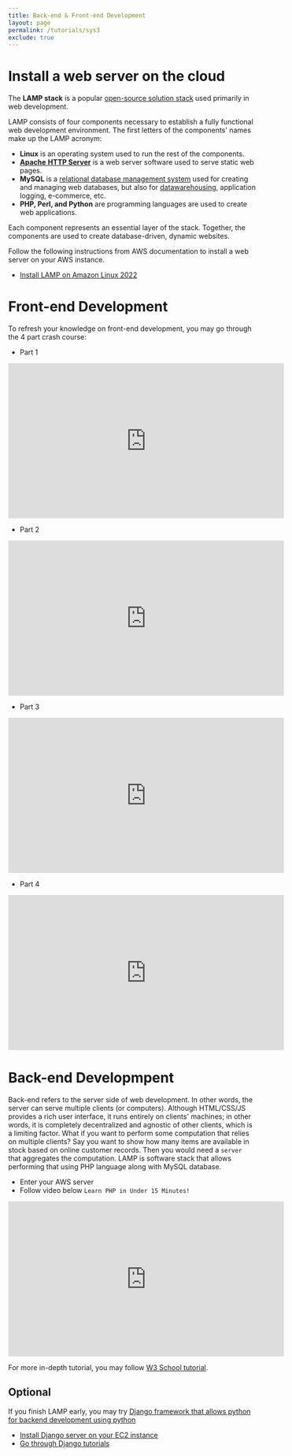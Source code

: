 ```yaml
---
title: Back-end & Front-end Development
layout: page
permalink: /tutorials/sys3
exclude: true
---
```


# Install a web server on the cloud

The **LAMP stack** is a popular [open-source solution stack](https://phoenixnap.com/glossary/what-is-open-source) used primarily in web development.

LAMP consists of four components necessary to establish a fully functional web development environment. The first letters of the components' names make up the LAMP acronym:

* **Linux** is an operating system used to run the rest of the components.
* [**Apache** **HTTP Server**](https://phoenixnap.com/kb/install-apache-on-centos-7) is a web server software used to serve static web pages.
* **MySQL** is a [relational database management system](https://phoenixnap.com/kb/what-is-a-relational-database) used for creating and managing web databases, but also for [data](https://phoenixnap.com/kb/best-database-software)[warehousing](https://phoenixnap.com/kb/data-warehouse-architecture-explained), application logging, e-commerce, etc.
* **PHP, Perl, and Python** are programming languages are used to create web applications.

Each component represents an essential layer of the stack. Together, the components are used to create database-driven, dynamic websites.

 Follow the following instructions from AWS documentation to install a web server on your AWS instance.
*  [Install LAMP on Amazon Linux 2022](https://docs.aws.amazon.com/AWSEC2/latest/UserGuide/ec2-lamp-amazon-linux-2022.html)


# Front-end Development
To refresh your knowledge on front-end development, you may go through the 4 part crash course:
* Part 1
<iframe width="560" height="315" src="https://www.youtube.com/embed/O9Uauq-Gd0c" title="YouTube video player" frameborder="0" allow="accelerometer; autoplay; clipboard-write; encrypted-media; gyroscope; picture-in-picture" allowfullscreen></iframe>

* Part 2
<iframe width="560" height="315" src="https://www.youtube.com/embed/d5HnAlAFt40" title="YouTube video player" frameborder="0" allow="accelerometer; autoplay; clipboard-write; encrypted-media; gyroscope; picture-in-picture" allowfullscreen></iframe>

* Part 3
<iframe width="560" height="315" src="https://www.youtube.com/embed/SkuHUUyCKIw" title="YouTube video player" frameborder="0" allow="accelerometer; autoplay; clipboard-write; encrypted-media; gyroscope; picture-in-picture" allowfullscreen></iframe>

* Part 4
<iframe width="560" height="315" src="https://www.youtube.com/embed/5OCrKVNqCcs" title="YouTube video player" frameborder="0" allow="accelerometer; autoplay; clipboard-write; encrypted-media; gyroscope; picture-in-picture" allowfullscreen></iframe>
<br>


# Back-end Developmpent
Back-end refers to the server side of web development. In other words, the server can serve multiple clients (or computers). Although HTML/CSS/JS provides a rich user interface, it runs entirely on clients' machines; in other words, it is completely decentralized and agnostic of other clients, which is a limiting factor. What if you want to perform some computation that relies on multiple clients? Say you want to show how many items are available in stock based on online customer records. Then you would need a `server` that aggregates the computation. LAMP is software stack that allows performing that using PHP language along with MySQL database. 
* Enter your AWS server
* Follow video below `Learn PHP in Under 15 Minutes!`

<iframe width="560" height="315" src="https://www.youtube.com/embed/ysJjgzcZOPY" title="YouTube video player" frameborder="0" allow="accelerometer; autoplay; clipboard-write; encrypted-media; gyroscope; picture-in-picture" allowfullscreen></iframe>

For more in-depth tutorial, you may follow [W3 School tutorial](https://www.w3schools.com/php/default.asp).

## Optional
If you finish LAMP early, you may try [Django framework that allows python  for backend development using python](https://www.w3schools.com/django/)
* [Install Django server on your EC2 instance ](https://docs.djangoproject.com/en/4.0/topics/install/)
* [Go through Django tutorials](https://www.w3schools.com/django/)
